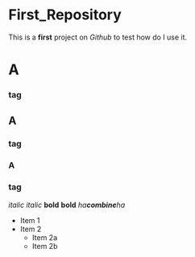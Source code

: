 # First_Repository
This is a **first** project on *Github* to test how do I use it.

# A<h3> tag
## A <h3> tag
### A <h3> tag

*italic*
_italic_
**bold**
__bold__
_ha**combine**ha_

* Item 1
* Item 2
  * Item 2a
  * Item 2b
